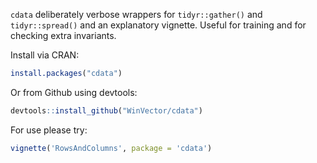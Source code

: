 <!-- README.md is generated from README.Rmd. Please edit that file -->
`cdata` deliberately verbose wrappers for `tidyr::gather()` and `tidyr::spread()` and an explanatory vignette. Useful for training and for checking extra invariants.

Install via CRAN:

``` r
install.packages("cdata")
```

Or from Github using devtools:

``` r
devtools::install_github("WinVector/cdata")
```

For use please try:

``` r
vignette('RowsAndColumns', package = 'cdata')
```

